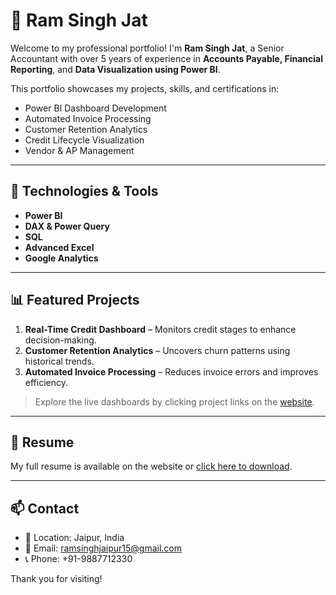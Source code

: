 # 💼 Ram Singh Jat 

Welcome to my professional portfolio! I'm **Ram Singh Jat**, a Senior Accountant with over 5 years of experience in **Accounts Payable, Financial Reporting**, and **Data Visualization using Power BI**.

This portfolio showcases my projects, skills, and certifications in:
- Power BI Dashboard Development
- Automated Invoice Processing
- Customer Retention Analytics
- Credit Lifecycle Visualization
- Vendor & AP Management

---

## 🔧 Technologies & Tools
- **Power BI**
- **DAX & Power Query**
- **SQL**
- **Advanced Excel**
- **Google Analytics**

---

## 📊 Featured Projects
1. **Real-Time Credit Dashboard** – Monitors credit stages to enhance decision-making.
2. **Customer Retention Analytics** – Uncovers churn patterns using historical trends.
3. **Automated Invoice Processing** – Reduces invoice errors and improves efficiency.

> Explore the live dashboards by clicking project links on the [website](https://yourusername.github.io/ramsingh-portfolio).

---

## 🧾 Resume
My full resume is available on the website or [click here to download](resume.pdf).

---

## 📫 Contact
- 📍 Location: Jaipur, India
- 📧 Email: [ramsinghjaipur15@gmail.com](mailto:ramsinghjaipur15@gmail.com)
- 📞 Phone: +91-9887712330

Thank you for visiting!
